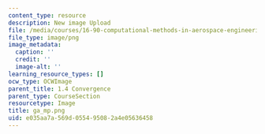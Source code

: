 ```yaml
---
content_type: resource
description: New image Upload
file: /media/courses/16-90-computational-methods-in-aerospace-engineering-spring-2014/e035aa7a569d055495082a4e05636458_ga_mp.png
file_type: image/png
image_metadata:
  caption: ''
  credit: ''
  image-alt: ''
learning_resource_types: []
ocw_type: OCWImage
parent_title: 1.4 Convergence
parent_type: CourseSection
resourcetype: Image
title: ga_mp.png
uid: e035aa7a-569d-0554-9508-2a4e05636458
---
```

